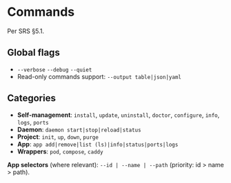 # Commands

Per SRS §5.1.

## Global flags

- `--verbose` `--debug` `--quiet`
- Read-only commands support: `--output table|json|yaml`

## Categories

- **Self-management**: `install`, `update`, `uninstall`, `doctor`, `configure`, `info`, `logs`, `ports`
- **Daemon**: `daemon start|stop|reload|status`
- **Project**: `init`, `up`, `down`, `purge`
- **App**: `app add|remove|list (ls)|info|status|ports|logs`
- **Wrappers**: `pod`, `compose`, `caddy`

**App selectors** (where relevant): `--id | --name | --path` (priority: id > name > path).
